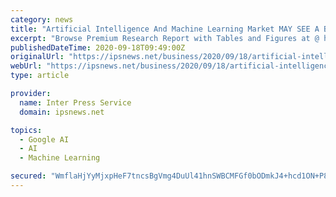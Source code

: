 ```yaml
---
category: news
title: "Artificial Intelligence And Machine Learning Market MAY SEE A BIG MOVE | AIBrain, Amazon, Anki, CloudMinds, Deepmind"
excerpt: "Browse Premium Research Report with Tables and Figures at @ https://www.reportocean.com/industry-verticals/sample-request?report_id=4233 Thanks for reading this ..."
publishedDateTime: 2020-09-18T09:49:00Z
originalUrl: "https://ipsnews.net/business/2020/09/18/artificial-intelligence-and-machine-learning-market-may-see-a-big-move-aibrain-amazon-anki-cloudminds-deepmind/"
webUrl: "https://ipsnews.net/business/2020/09/18/artificial-intelligence-and-machine-learning-market-may-see-a-big-move-aibrain-amazon-anki-cloudminds-deepmind/"
type: article

provider:
  name: Inter Press Service
  domain: ipsnews.net

topics:
  - Google AI
  - AI
  - Machine Learning

secured: "WmflaHjYyMjxpHeF7tncsBgVmg4DuUl41hnSWBCMFGf0bODmkJ4+hcd1ON+P895S1FHgrHvtGawZKIK0OoUUaiNf6x0usvkdmyLMLSlxa18whv2dAHWaxTfZb94MK4Tx5/IPTI4A0MZwq8LGftKIAtipPALDwpVDwp/PoLqI08PqoCB6x04DkefjpUlLtU7tDVBwuAARAVXXVfkwnQc29X/cpkV4jr96auIhAMGILZk0VbOvIOFBneenC2wQ56vCpuUqUfo2aSBp7/BV5ENGBQPenVyK2YF0v9Cmce/Sa5hEifUDteSAuTlKfkFHeWn6FlvrbBkFIITC5YbIIvet3J5rFcHIZOPrQobjbBCy8i0=;ZCKhZsHF/O/uyPvaXjk3vg=="
---
```


